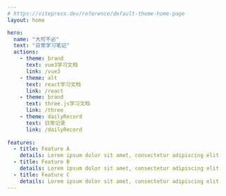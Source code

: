 ```yaml
---
# https://vitepress.dev/reference/default-theme-home-page
layout: home

hero:
  name: "大可不必"
  text: "日常学习笔记"
  actions:
    - theme: brand
      text: vue3学习文档
      link: /vue3
    - theme: alt
      text: react学习文档
      link: /react
    - theme: brand
      text: three.js学习文档
      link: /three
    - theme: dailyRecord
      text: 日常记录
      link: /dailyRecord
      
features:
  - title: Feature A
    details: Lorem ipsum dolor sit amet, consectetur adipiscing elit
  - title: Feature B
    details: Lorem ipsum dolor sit amet, consectetur adipiscing elit
  - title: Feature C
    details: Lorem ipsum dolor sit amet, consectetur adipiscing elit
---
```


